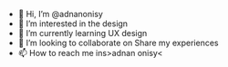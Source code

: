 - 👋 Hi, I’m @adnanonisy
- 👀 I’m interested in the design
- 🌱 I’m currently learning UX design
- 💞️ I’m looking to collaborate on Share my experiences
- 📫 How to reach me ins>adnan onisy<

<!---
adnanonisy/adnanonisy is a ✨ special ✨ repository because its `README.md` (this file) appears on your GitHub profile.
You can click the Preview link to take a look at your changes.
--->

